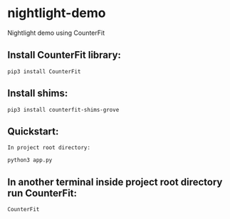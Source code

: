 # nightlight-demo
Nightlight demo using CounterFit

## Install CounterFit library:

```
pip3 install CounterFit 
```
## Install shims:

```
pip3 install counterfit-shims-grove
```

## Quickstart:
```
In project root directory:

python3 app.py

```

## In another terminal inside project root directory run CounterFit:
```
CounterFit

```
